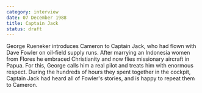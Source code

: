 ```yaml
---
category: interview
date: 07 December 1988
title: Captain Jack
status: draft
---
```


George Rueneker introduces Cameron to Captain
Jack, who had flown with Dave Fowler on oil-field supply runs. After marrying an Indonesia women from Flores he embraced Christianity and now flies missionary aircraft in Papua. For this, George calls him a real pilot and treats him with enormous respect. During
the hundreds of hours they spent together in the cockpit, Captain Jack
had heard all of Fowler's stories, and is happy to repeat them to
Cameron.
